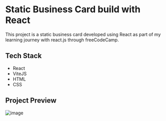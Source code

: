# Static Business Card build with React
This project is a static business card developed using React as part of my learning journey with react.js through freeCodeCamp.

## Tech Stack
<ul>
  <li>React</li>
  <li>ViteJS</li>
  <li>HTML</li>
  <li>CSS</li>
</ul>

## Project Preview
![image](https://github.com/ReshanCSX/static-site/assets/64268212/839d973d-3f9b-49a6-aec6-6c81416d91e2)
